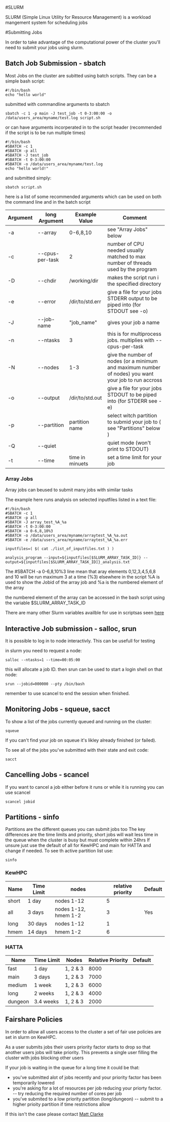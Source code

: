 #SLURM

SLURM (Simple Linux Utility for Resource Management) is a workload mangement system for scheduling jobs

#Submitting Jobs

In order to take advantage of the computational power of the cluster you'll need to submit your jobs using slurm.

## Batch Job Submission - sbatch

Most Jobs on the cluster are subitted using batch scripts. They can be a simple bash script:

	#!/bin/bash
	echo "hello world"

submitted with commandline arguments to sbatch

	sbatch -c 1 -p main -J test_job -t 0-3:00:00 -o /data/users_area/myname/test.log script.sh

or can have arguments incorperated in to the script header (recommended if the script is to be run multiple times)

	#!/bin/bash 
	#SBATCH -c 1
	#SBATCH -p all
	#SBATCH -J test_job
	#SBATCH -t 0-3:00:00
	#SBATCH -o /data/users_area/myname/test.log
	echo "hello world!"

and submitted simply:

	sbatch script.sh

here is a list of some recommended arguments which can be used on both the command line and in the batch script

|Argument | long Argument | Example Value | Comment |
|:-------- | ------------- | ------------- | ------- |
|-a|--array| 0-6,8,10 | see "Array Jobs" below | 
|-c|--cpus-per-task | 2 | number of CPU needed usually matched to max number of threads used by the program |
|-D|--chdir| /working/dir | makes the script run i the specified directory |
|-e|--error| /dir/to/std.err| give a file for your jobs STDERR output to be piped into (for STDOUT see -o) |
|-J|--job-name| "job_name"| gives your job a name |
|-n|--ntasks | 3 | this is for multiprocess jobs. multiplies with --cpus-per-task |
|-N|--nodes| 1-3 | give the number of nodes (or a minimum and maximum number of nodes) you want your job to run accross |
|-o|--output| /dir/to/std.out | give a file for your jobs STDOUT to be piped into (for STDERR see -e) |
|-p|--partition| partition name | select witch partition to submid your job to ( see "Partitions" below ) |
|-Q|--quiet || quiet mode (won't print to STDOUT) |
|-t|--time| time in minuets | set a time limit for your job |

### Array Jobs 

Array jobs can beused to submit many jobs with similar tasks

The example here runs analysis on selected inputfiles listed in a text file:

	#!/bin/bash 
	#SBATCH -c 1
	#SBATCH -p all
	#SBATCH -J array_test_%A_%a
	#SBATCH -t 0-3:00:00
	#SBATCH -a 0-6,8,10%3
	#SBATCH -o /data/users_area/myname/arraytest_%A_%a.out
	#SBATCH -e /data/users_area/myname/arraytest_%A_%a.err
	
	inputfiles=( $( cat ./list_of_inputfiles.txt ) )

	analysis_program --input=${inputfiles[$SLURM_ARRAY_TASK_ID]} --output=${inputfiles[$SLURM_ARRAY_TASK_ID]}_analysis.txt

The #SBATCH -a 0-6,8,10%3 line mean that aray elements 0,12,3,4,5,6,8 and 10 will be run maximum 3 at a time (%3)
elsewhere in the script %A is used to  show the Jobid of the array job and %a is the numbered element of the array

the numbered element of the array can be accessed in the bash script using the variable $SLURM_ARRAY_TASK_ID

There are many other Slurm variables availble for use in scriptsas seen [here](https://slurm.schedmd.com/sbatch.html#lbAK) 

## Interactive Job submission - salloc, srun

It is possible to log in to node interactivly. This can be usefull for testing

in slurm you need to request a node:

	salloc --ntasks=1 --time=00:05:00

this will allocate a job ID. then srun can be used to start a login shell on that node:

	srun --jobid=000000 --pty /bin/bash

remember to use scancel to end the session when finished.

## Monitoring Jobs - squeue, sacct

To show a list of the jobs currently queued and running on the cluster:

	squeue

If you can't find your job on squeue it's likley already finished (or failed). 

To see all of the jobs you've submitted with their state and exit code:

	sacct

## Cancelling Jobs - scancel

If you want to cancel a job either before it runs or while it is running you can use scancel

	scancel jobid

## Partitions - sinfo

Partitions are the different queues you can submit jobs too
The key differences are the time limits and priority, short jobs will wait less time in the queue when the cluster is busy but must complete within 24hrs
If unsure just use the default of all for KewHPC and main for HATTA and change if needed.
To see th active partition list use:

	sinfo

### KewHPC

Name | Time Limit | nodes | relative priority | Default
---- | ---------- | ----- | ----------------- | ------
short | 1 day | nodes 1-12 | 5 |  |
all | 3 days | nodes 1-12, hmem 1-2 | 3 | Yes |
long | 30 days | nodes 1-12 | 1 |  |
hmem | 14 days | hmem 1-2 | 6 |  |

### HATTA

Name | Time Limit | Nodes | Relative Priority | Default
---- | ---------- | ----- | ----------------- | -------
fast| 1 day | 1, 2 & 3 | 8000 | |
main| 3 days | 1, 2 & 3 | 7000 | | Yes |
medium| 1 week | 1, 2 & 3 | 6000 |  |
long| 2 weeks | 1, 2 & 3 | 4000 | |
dungeon| 3.4 weeks | 1, 2 & 3 | 2000 | |

## Fairshare Policies

In order to allow all users access to the cluster a set of fair use policies are set in slurm on KewHPC.

As a user submits jobs their users priority factor starts to drop so that another users jobs will take priority. This prevents a single user filling the cluster with jobs blocking other users

If your job is waiting in the queue for a long time it could be that:

- you've submitted alot of jobs recently and your priority factor has been temporarily lowered
- you're asking for a lot of resources per job reducing your priorty factor.
-- try reducing the required number of cores per job
- you've submited to a low priority partition (long/dungeon)
-- submit to a higher prioity partition if time restrictions allow

If this isn't the case please contact [Matt Clarke](mailto:m.clarke@kew.org)


